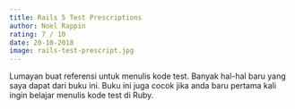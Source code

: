 ```yaml
---
title: Rails 5 Test Prescriptions
author: Noel Rappin
rating: 7 / 10 
date: 20-10-2018
image: rails-test-prescript.jpg
---
```


Lumayan buat referensi untuk menulis kode test. Banyak hal-hal baru yang saya dapat dari buku ini. Buku ini juga cocok jika anda baru pertama kali ingin belajar menulis kode test di Ruby. 